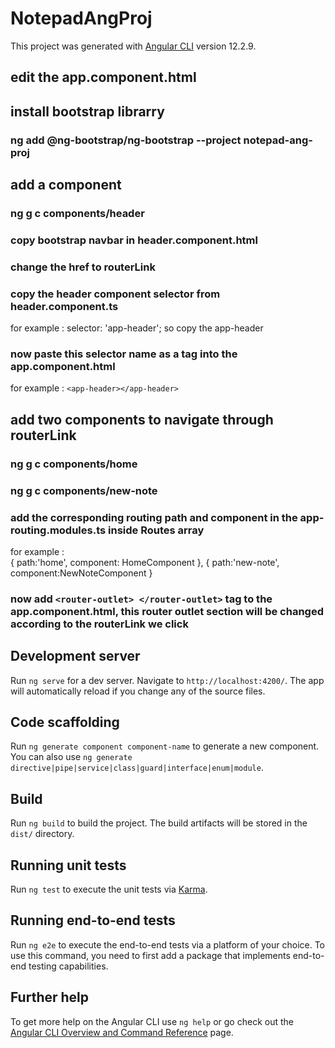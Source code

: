 # NotepadAngProj

This project was generated with [Angular CLI](https://github.com/angular/angular-cli) version 12.2.9.

## edit the app.component.html
## install bootstrap librarry
### ng add @ng-bootstrap/ng-bootstrap --project notepad-ang-proj
## add a component
### ng g c components/header
### copy bootstrap navbar in header.component.html
### change the href to routerLink
### copy the header component selector from header.component.ts
for example : selector: 'app-header'; so copy the app-header
### now paste this selector name as a tag into the app.component.html
for example : `<app-header></app-header>`
## add two components to navigate through routerLink
### ng g c components/home
### ng g c components/new-note
### add the corresponding routing path and component in the app-routing.modules.ts inside Routes array 
for example :   
{ path:'home', component: HomeComponent },
{ path:'new-note', component:NewNoteComponent }
### now add `<router-outlet> </router-outlet>` tag to the app.component.html, this router outlet section will be changed according to the routerLink we click


## Development server

Run `ng serve` for a dev server. Navigate to `http://localhost:4200/`. The app will automatically reload if you change any of the source files.

## Code scaffolding

Run `ng generate component component-name` to generate a new component. You can also use `ng generate directive|pipe|service|class|guard|interface|enum|module`.

## Build

Run `ng build` to build the project. The build artifacts will be stored in the `dist/` directory.

## Running unit tests

Run `ng test` to execute the unit tests via [Karma](https://karma-runner.github.io).

## Running end-to-end tests

Run `ng e2e` to execute the end-to-end tests via a platform of your choice. To use this command, you need to first add a package that implements end-to-end testing capabilities.

## Further help

To get more help on the Angular CLI use `ng help` or go check out the [Angular CLI Overview and Command Reference](https://angular.io/cli) page.
